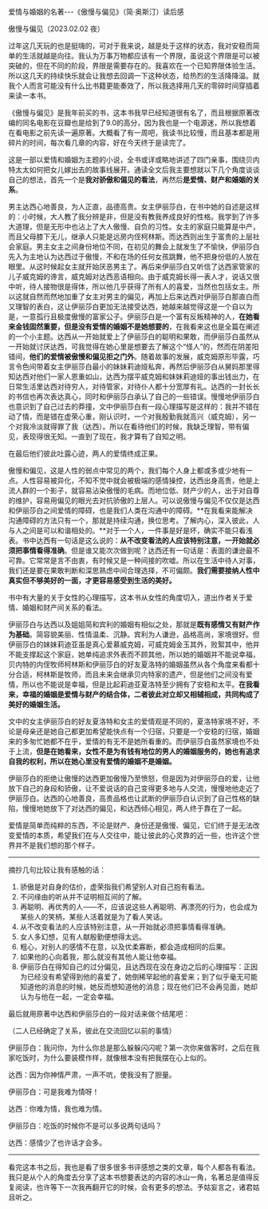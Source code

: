 爱情与婚姻的名著---《傲慢与偏见》（简·奥斯汀）读后感

傲慢与偏见（2023.02.02 夜）

过年这几天玩的也是挺嗨的，可对于我来说，越是处于这样的状态，我对安稳而简单的生活就越是向往。我认为万事万物都应该有一个界限，虽说这个界限是可以被突破的，但在不同的阶段，界限是需要存在的。我喜欢在一个已知界限体验生活。所以这几天的持续快乐就会让我想去回调一下这种状态，给热烈的生活降降温。就我个人而言可能没有什么比书籍更能奏效了，所以我选择用几天的零碎时间穿插着来读一本书。

《傲慢与偏见》是我年前买的书，这本书我早已经知道很有名了，而且根据原著改编的同名电影在豆瓣也是给到了9.0的高分，因为我也是一个电源迷，所以我想着在看电影之前先读一遍原著。大概看了有一周吧，我读书比较慢，而且基本都是用碎片的时间，每次看几章的内容，好在今天终于是读完了。

这是一部以爱情和婚姻为主题的小说，全书或详或略地讲述了四门亲事，围绕贝内特太太如何把女儿嫁出去的故事线展开。通读全文后我主要想就以下几个角度谈谈自己的想法，首先一个是**我对骄傲和偏见的看法**，再然后**是爱情、财产和婚姻的关系**。

男主达西心地善良，为人正直，品德高贵。女主伊丽莎白，在书中她的自述是这样的：小时候，大人教了我分辨是非，但是没有教我养成良好的性格。我学到了许多大道理，但是无形中也沾上了大人傲慢、自负的习性。女主的家庭只能算是中产，而且父母膝下无儿，继承人只能是远房内侄柯林斯。而达西则出生于富贵的上层社会家庭。男主女主之间身份地位不同，在初见的舞会上就发生了不愉快，伊丽莎白先入为主地认为达西过于傲慢，不和在场的任何女孩跳舞，他不把身份低的人放在眼里。从这时候起女主就开始厌恶男主了。再后来伊丽莎白又听信了达西家管家的儿子威克姆的谗言，威克姆对达西恶语相向。由于威克姆长得一表人才，说话又很中听，待人接物很是得体，所以他几乎获得了所有人的喜爱，当然也包括女主。所以这就自然而然地加重了女主对男主的偏见，再加上后来达西对伊丽莎白那直白而又理智的表白，这让伊丽莎白更加无法接受达西，她越来越觉得这是一个自以为是，一意孤行且极度傲慢的富家公子。伊丽莎白是一个富有反叛精神的人，**在她看来金钱固然重要，但是没有爱情的婚姻不是她想要的**，在我看来这也是全篇在阐述的一个小主题。达西从一开始就爱上了伊丽莎白的聪明和果敢，而伊丽莎白虽然从一开始就讨厌达西，可我觉得在她心里是想要去了解这个“怪人”的，然而在阴差阳错间，**他们的爱情被傲慢和偏见拒之门外**。随着故事的发展，威克姆原形毕露，巧言令色间带着女主伊丽莎白最小的妹妹莉迪娅私奔，再然后伊丽莎白从舅妈那里得知达西对他们一家人恩重如山，达西为摆平威克姆和妹妹莉迪娅的事出钱出力，在日常生活里达西对待穷人，对待管家，对待仆人都十分宽厚有礼。达西的一封长长的书信也再次表达真心，同时和伊丽莎白承认了自己的一些错误。慢慢地伊丽莎白也意识到了自己过去的莽撞，文中伊丽莎白有一段心理描写是这样的：我并不错在动了情，而是错在虚荣心重，刚认识时，一个对我殷勤我就高兴（威克姆），另一个对我冷淡就得罪了我（达西）。所以在看待他们的时候，我缺乏理智，带有偏见，表现得很无知。一直到了现在，我才算有了自知之明。

在最后他们彼此吐露心迹，两人的爱情终成正果。

傲慢和偏见，这是人性的弱点中常见的两个，我们每个人身上都或多或少地有一点。人性容易被异化，不知不觉中就会被极端的感情操控，达西出身高贵，他是上流人群的一个影子，就容易沾染傲慢的毛病。而地位低、财产少的人，出于对自尊的维护，容易用偏见的眼光去对抗骄傲的上层人。可以说傲慢与偏见不仅仅是达西和伊丽莎白之间爱情的障碍，也是我们人类在沟通中的障碍。**在我看来能解决沟通障碍的方法只有一个，那就是持续沟通，换位思考。了解内心，深入彼此，人与人之间是可以和谐相处的。**对于一个人，一件事是好是坏，确实不能只看浅表。书中达西有一句话是这么说的：**从不改变看法的人应该特别注意，一开始就必须把事情看得准确**。但是谁又能次次做到呢？达西还有一句话是：表面的谦逊最不可靠。它常常是言不由衷，有时候又是一种间接的吹嘘。所以在生活中待人对事，我们还是要在果敢判断和深思熟虑中间合理选择，不可偏颇。**我们需要接纳人性中真实但不够美好的一面，才更容易感受到生活的美好。**

书中有大量的关于女性的心理描写，这本书从女性的角度切入，道出作者关于爱情、婚姻和财产间关系的看法。

伊丽莎白与达西以及姐姐简和宾利的婚姻有相似之处，那就是**既有感情又有财产作为基础**。简容貌美丽、性情温柔、沉静。宾利为人谦逊，品格高尚，家境很好。但伊丽莎白的妹妹莉迪亚虽是真心爱慕威克姆，可威克姆金玉其外，败絮其中，他并不能支撑起这个家庭，她单纯追求外表而不顾其他，所以她的婚姻并不能说幸福，贝内特的内侄牧师柯林斯和伊丽莎白的好友夏洛特的婚姻虽然从各个角度来看都十分合适，柯林斯是牧师，而且未来会继承贝内特家的遗产，但是他们之间没有爱情，所以也不能说是幸福，但是比起莉迪亚夏洛特至少拥有了安稳和太平。**在我看来，幸福的婚姻是爱情与财产的结合体，二者彼此对立却又相辅相成，共同构成了美好的婚姻生活。**

文中的女主伊丽莎白的好友夏洛特和女主的爱情观是不同的，夏洛特家境不好，不论是母亲还是她自己都更加希望能快点有一个归宿，只要是一个安稳的归宿，婚姻来的多匆忙她都不在乎，爱情的有无不是她所看重的。而伊丽莎白虽然家境也不处于上流，**但是在她看来，女性不是为有钱有地位的男人的婚姻服务的，她也有追求自我的权利，所以在她心里没有爱情的婚姻不是婚姻。**

伊丽莎白的拒绝让傲慢的达西更加傲慢乃至愤怒，但是因为对伊丽莎白的爱，让他放下自己的身段和骄傲，让不爱说话的自己变得更多地与人交流，慢慢地他走近了伊丽莎白。达西的心地善良，高贵品格也让武断的伊丽莎白认识到了自己性格的缺陷，慢慢地她放下了对达西的偏见，和达西倾心相见，两人终于靠在了一起。

爱情是简单而纯粹的东西，不论是财产、身份还是傲慢、偏见，它们终于是无法改变爱情的本质，希望我们在与人交往中，能让彼此的心灵靠的近一些，也许这个世界并不是我们想的那个样子。

----------

摘抄几句比较让我有感触的话：

1. 骄傲是对自身的估价，虚荣指我们希望别人对自己抱有看法。
2. 不问缘由的听从并不证明相互间的了解。
3. 再聪明、再优秀的人——不，应该说这些人再聪明、再漂亮的行为，也会成为某些人的笑柄，某些人活着就是为了看人笑话。
4. 从不改变看法的人应该特别注意，从一开始就必须把事情看得准确。
5. 女人多幻想，见有人献殷勤便想得太远。
6. 粗心，对别人的感情不在意，以及优柔寡断，都会造成相同的后果。
7. 如果他的心向着我，那么就没有其他人能让他幸福。
8. 伊丽莎白在得知自己的过分偏见，且达西现在没在身边之后的心理描写：正因为已经没有希望得到他的喜爱了，她倒稀罕起他的喜爱来；到了似乎毫无可能知道他的消息的时候，她反而想知道他的消息；现在他们已不会再见面，她却认为与他在一起，一定会幸福。



最后就用原著中达西和伊丽莎白的一段对话来做个结尾吧：

（二人已经确定了关系，彼此在交流回忆以前的事情）

伊丽莎白：我问你，为什么你总是那么躲躲闪闪呢？第一次你来做客时，之后在我家吃饭时，为什么要装模作样，就像根本没有把我摆在心上似的。

达西：因为你神情严肃，一声不吭，使我没有了胆量。

伊丽莎白：可是我难为情呀！

达西：你难为情，我也难为情。

伊丽莎白：吃饭的时候你不是可以多说两句话吗？

达西：感情少了也许话才会多。

----

看完这本书之后，我也是看了很多很多书评感想之类的文章，每个人都各有看法。我只是从个人的角度去分享了这本书想要表达的内容的冰山一角，名著总是值得反复阅读，也许等下一次我再翻开它的时候，会有更多的想法。予姑妄言之，诸君姑且听之。